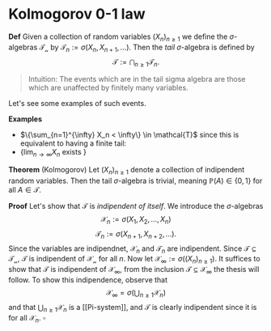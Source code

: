 # Kolmogorov 0-1 law

**Def** Given a collection of random variables $(X_n)_{n\geq 1}$ we define the $\sigma$-algebras $\mathcal{T_n}$ by $\mathcal{T}_n := \sigma(X_n,X_{n+1},\dots)$. Then the _tail_ $\sigma$-algebra is defined by
$$
\mathcal{T} := \bigcap_{n\geq 1} \mathcal{T}_n.
$$
> Intuition: The events which are in the tail sigma algebra are those which are unaffected by finitely many variables.

Let's see some examples of such events.

**Examples** 
- $\{\sum_{n=1}^{\infty} X_n < \infty\} \in \mathcal{T}$  since this is equivalent to having a finite tail:
- $\{\lim_{n\to\infty} X_n \text{ exists }\}$


**Theorem** (Kolmogorov) Let $(X_n)_{n\geq 1}$ denote a collection of indipendent random variables. Then the tail $\sigma$-algebra is trivial, meaning $\mathbb{P}(A) \in \{0,1\}$ for all $A \in \mathcal{T}$.

**Proof** Let's show that $\mathcal{T}$ is _indipendent of itself_. We introduce the $\sigma$-algebras
$$
\mathcal{X}_n := \sigma(X_1,X_2,\dots,X_n)
$$
$$
\mathcal{T}_n := \sigma(X_{n+1},X_{n+2},\dots).
$$
Since the variables are indipendnet, $\mathcal{X}_n$ and $\mathcal{T}_n$ are indipendent. Since $\mathcal{T} \subseteq \mathcal{T_n}$, $\mathcal{T}$ is indipendent of $\mathcal{X_n}$ for all $n$. 
Now let $\mathcal{X}_{\infty} := \sigma((X_n)_{n \geq 1})$. It suffices to show that $\mathcal{T}$ is indipendent of $\mathcal{X}_\infty$, from the inclusion $\mathcal{T} \subseteq \mathcal{X}_\infty$ the thesis will follow.
To show this indipendence, observe that
$$
\mathcal{X}_\infty = \sigma \left(\bigcup_{n\geq 1} \mathcal{X}_n \right)
$$
and that $\bigcup_{n\geq 1} \mathcal{X}_n$ is a [[Pi-system]], and $\mathcal{T}$ is clearly indipendent since it is for all $\mathcal{X}_n$. $\square$

